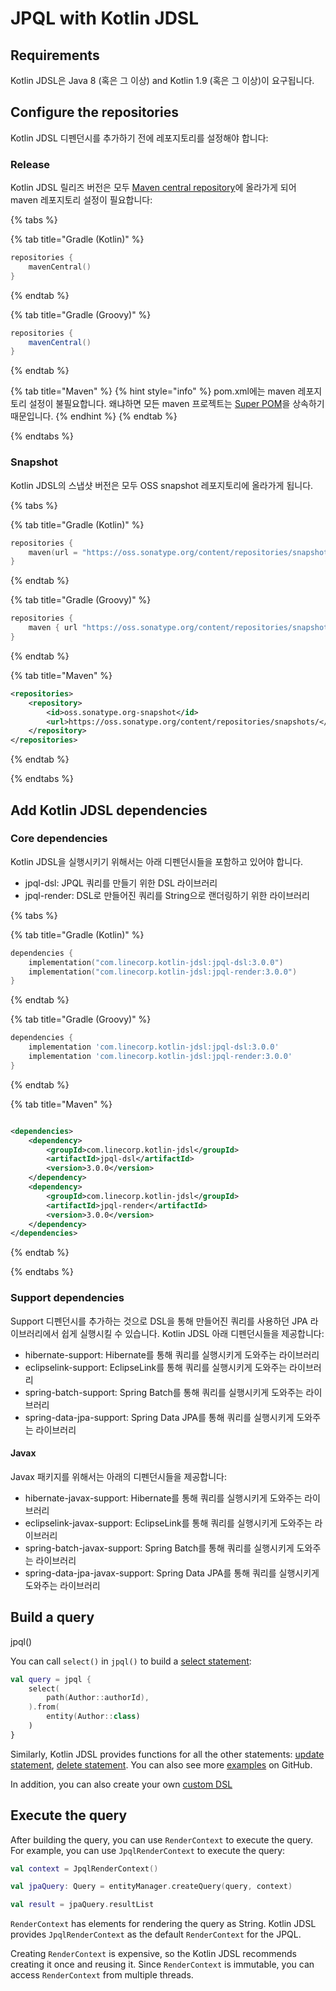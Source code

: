 # JPQL with Kotlin JDSL

## Requirements

Kotlin JDSL은 Java 8 (혹은 그 이상) and Kotlin 1.9 (혹은 그 이상)이 요구됩니다.

## Configure the repositories

Kotlin JDSL 디펜던시를 추가하기 전에 레포지토리를 설정해야 합니다:

### Release

Kotlin JDSL 릴리즈 버전은 모두 [Maven central repository](https://central.sonatype.com/search?q=g%3Acom.linecorp.kotlin-jdsl)에
올라가게 되어 maven 레포지토리 설정이 필요합니다:

{% tabs %}

{% tab title="Gradle (Kotlin)" %}

```kotlin
repositories {
    mavenCentral()
}
```

{% endtab %}

{% tab title="Gradle (Groovy)" %}

```groovy
repositories {
    mavenCentral()
}
```

{% endtab %}

{% tab title="Maven" %}
{% hint style="info" %}
pom.xml에는 maven 레포지토리 설정이 불필요합니다. 왜냐하면 모든 maven
프로젝트는 [Super POM](https://maven.apache.org/guides/introduction/introduction-to-the-pom.html#super-pom)을 상속하기 때문입니다.
{% endhint %}
{% endtab %}

{% endtabs %}

### Snapshot

Kotlin JDSL의 스냅샷 버전은 모두 OSS snapshot 레포지토리에 올라가게 됩니다.

{% tabs %}

{% tab title="Gradle (Kotlin)" %}

```kotlin
repositories {
    maven(url = "https://oss.sonatype.org/content/repositories/snapshots")
}
```

{% endtab %}

{% tab title="Gradle (Groovy)" %}

```groovy
repositories {
    maven { url "https://oss.sonatype.org/content/repositories/snapshots" }
}
```

{% endtab %}

{% tab title="Maven" %}

```xml
<repositories>
    <repository>
        <id>oss.sonatype.org-snapshot</id>
        <url>https://oss.sonatype.org/content/repositories/snapshots/</url>
    </repository>
</repositories>
```

{% endtab %}

{% endtabs %}

## Add Kotlin JDSL dependencies

### Core dependencies

Kotlin JDSL을 실행시키기 위해서는 아래 디펜던시들을 포함하고 있어야 합니다.

- jpql-dsl: JPQL 쿼리를 만들기 위한 DSL 라이브러리
- jpql-render: DSL로 만들어진 쿼리를 String으로 랜더링하기 위한 라이브러리

{% tabs %}

{% tab title="Gradle (Kotlin)" %}

```kotlin
dependencies {
    implementation("com.linecorp.kotlin-jdsl:jpql-dsl:3.0.0")
    implementation("com.linecorp.kotlin-jdsl:jpql-render:3.0.0")
}
```

{% endtab %}

{% tab title="Gradle (Groovy)" %}

```groovy
dependencies {
    implementation 'com.linecorp.kotlin-jdsl:jpql-dsl:3.0.0'
    implementation 'com.linecorp.kotlin-jdsl:jpql-render:3.0.0'
}
```

{% endtab %}

{% tab title="Maven" %}

```xml

<dependencies>
    <dependency>
        <groupId>com.linecorp.kotlin-jdsl</groupId>
        <artifactId>jpql-dsl</artifactId>
        <version>3.0.0</version>
    </dependency>
    <dependency>
        <groupId>com.linecorp.kotlin-jdsl</groupId>
        <artifactId>jpql-render</artifactId>
        <version>3.0.0</version>
    </dependency>
</dependencies>
```

{% endtab %}

{% endtabs %}

### Support dependencies

Support 디펜던시를 추가하는 것으로 DSL을 통해 만들어진 쿼리를 사용하던 JPA 라이브러리에서 쉽게 실행시킬 수 있습니다. Kotlin JDSL 아래 디펜던시들을 제공합니다:

- hibernate-support: Hibernate를 통해 쿼리를 실행시키게 도와주는 라이브러리
- eclipselink-support: EclipseLink를 통해 쿼리를 실행시키게 도와주는 라이브러리
- spring-batch-support: Spring Batch를 통해 쿼리를 실행시키게 도와주는 라이브러리
- spring-data-jpa-support: Spring Data JPA를 통해 쿼리를 실행시키게 도와주는 라이브러리

#### Javax

Javax 패키지를 위해서는 아래의 디펜던시들을 제공합니다:

- hibernate-javax-support: Hibernate를 통해 쿼리를 실행시키게 도와주는 라이브러리
- eclipselink-javax-support: EclipseLink를 통해 쿼리를 실행시키게 도와주는 라이브러리
- spring-batch-javax-support: Spring Batch를 통해 쿼리를 실행시키게 도와주는 라이브러리
- spring-data-jpa-javax-support: Spring Data JPA를 통해 쿼리를 실행시키게 도와주는 라이브러리

## Build a query

jpql()

You can call `select()` in `jpql()` to build a [select statement](statements.md#select-statement):

```kotlin
val query = jpql {
    select(
        path(Author::authorId),
    ).from(
        entity(Author::class)
    )
}
```

Similarly, Kotlin JDSL provides functions for all the other
statements: [update statement](statements.md#update-statement), [delete statement](statements.md#delete-statement). You
can also see more [examples](https://github.com/line/kotlin-jdsl/tree/main/example) on GitHub.

In addition, you can also create your own [custom DSL](custom-dsl.md)

## Execute the query

After building the query, you can use `RenderContext` to execute the query. For example, you can use `JpqlRenderContext`
to execute the query:

```kotlin
val context = JpqlRenderContext()

val jpaQuery: Query = entityManager.createQuery(query, context)

val result = jpaQuery.resultList
```

`RenderContext` has elements for rendering the query as String. Kotlin JDSL
provides `JpqlRenderContext` as the default `RenderContext` for the JPQL.

Creating `RenderContext` is expensive, so the Kotlin JDSL recommends creating it once and reusing it.
Since `RenderContext` is immutable, you can access `RenderContext` from multiple threads.
